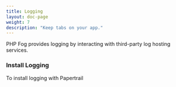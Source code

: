 ```yaml
---
title: Logging
layout: doc-page
weight: 7
description: "Keep tabs on your app."
---
```


PHP Fog provides logging by interacting with third-party log hosting services. 

### Install Logging

To install logging with Papertrail
